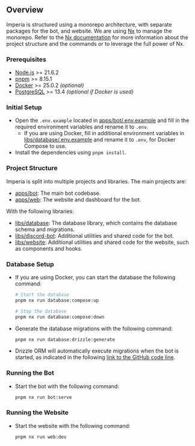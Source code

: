 ## Overview

Imperia is structured using a monorepo architecture, with separate packages for the bot, and website. We are using [Nx](https://nx.dev/) to manage the monorepo. Refer to the [Nx documentation](https://nx.dev/) for more information about the project structure and the commands or to leverage the full power of Nx.

### Prerequisites

-   [Node.js](https://nodejs.org/en/) >= 21.6.2
-   [pnpm](https://pnpm.io/) >= 8.15.1
-   [Docker](https://www.docker.com/) >= 25.0.2 _(optional)_
-   [PostgreSQL](https://www.postgresql.org/) >= 13.4 _(optional if Docker is used)_

### Initial Setup

-   Open the `.env.example` located in [apps/bot/.env.example](apps/bot/.env.example) and fill in the required environment variables and rename it to `.env`.
    -   If you are using Docker, fill in additional environment variables in [libs/database/.env.example](libs/database/.env.example) and rename it to `.env`, for Docker Compose to use.
-   Install the dependencies using `pnpm install`.

### Project Structure

Imperia is split into multiple projects and libraries. The main projects are:

-   [apps/bot](apps/bot): The main bot codebase.
-   [apps/web](apps/web): The website and dashboard for the bot.

With the following libraries:

-   [libs/database](libs/database): The database library, which contains the database schema and migrations.
-   [libs/discord-bot](libs/discord-bot): Additional utilities and shared code for the bot.
-   [libs/website](libs/website): Additional utilities and shared code for the website, such as components and hooks.

### Database Setup

-   If you are using Docker, you can start the database the following command:

    ```sh
    # Start the database
    pnpm nx run database:compose:up

    # Stop the database
    pnpm nx run database:compose:down
    ```

-   Generate the database migrations with the following command:

    ```sh
    pnpm nx run database:drizzle:generate
    ```

-   Drizzle ORM will automatically execute migrations when the bot is started, as indicated in the following [link to the GitHub code line](https://github.com/metanoia-labs/imperia/blob/master/libs/database/src/database.ts#L8).

### Running the Bot

-   Start the bot with the following command:

    ```sh
    pnpm nx run bot:serve
    ```

### Running the Website

-   Start the website with the following command:

    ```sh
    pnpm nx run web:dev
    ```
